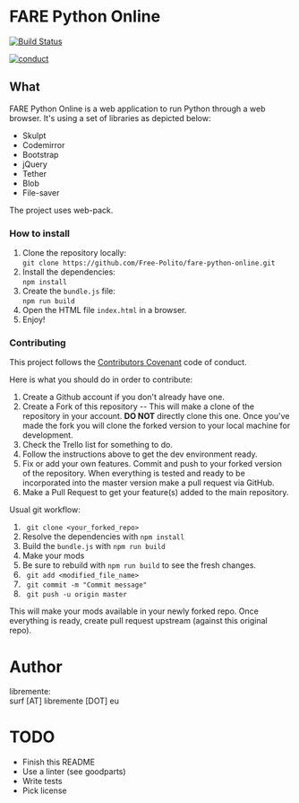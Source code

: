 # FARE Python Online
[![Build Status](https://travis-ci.org/Free-Polito/fare-python-online.svg?branch=master)](https://travis-ci.org/Free-Polito/fare-python-online)

[![conduct](https://img.shields.io/badge/code%20of%20conduct-contributor%20covenant-green.svg?style=flat-square)](http://contributor-covenant.org/version/1/4/)
## What

FARE Python Online is a web application to run Python through a web browser.
It's using a set of libraries as depicted below:
* Skulpt
* Codemirror
* Bootstrap
* jQuery
* Tether
* Blob
* File-saver 

The project uses web-pack. 

### How to install

1. Clone the repository locally:  
    `git clone https://github.com/Free-Polito/fare-python-online.git`
2. Install the dependencies:  
    `npm install`
3. Create the `bundle.js` file:  
    `npm run build`
4. Open the HTML file `index.html` in a browser.  
5. Enjoy!


### Contributing
This project follows the [Contributors
Covenant](https://www.contributor-covenant.org/) code of conduct.

Here is what you should do in order to contribute:

1. Create a Github account if you don't already have one.
2. Create a Fork of this repository -- This will make a clone of the
   repository in your account.  **DO NOT** directly clone this one.  Once
   you've made the fork you will clone the forked version to
   your local machine for development.
3. Check the Trello list for something to do.
4. Follow the instructions above to get the dev environment ready.
5. Fix or add your own features.  Commit and push to your forked version of the
   repository.  When everything is tested and ready to be incorporated into the
   master version make a pull request via GitHub.   
6. Make a Pull Request to get your feature(s) added to the main repository.

Usual git workflow:
1. ` git clone <your_forked_repo>`
2. Resolve the dependencies with `npm install`
3. Build the `bundle.js` with `npm run build`
4. Make your mods
5. Be sure to rebuild with `npm run build` to see the fresh changes.
6. ` git add <modified_file_name>`
7. ` git commit -m "Commit message"`
8. ` git push -u origin master`

This will make your mods available in your newly forked repo.
Once everything is ready, create pull request upstream (against this original
repo).


# Author
libremente:  
surf [AT] libremente [DOT] eu


# TODO
* Finish this README
* Use a linter (see goodparts)
* Write tests
* Pick license



